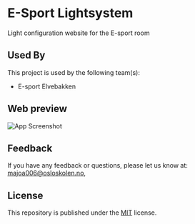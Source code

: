 # E-Sport Lightsystem

Light configuration website for the E-sport room


## Used By

This project is used by the following team(s):

- E-sport Elvebakken


## Web preview

![App Screenshot](https://cdn.discordapp.com/attachments/903758836110868551/956163449526829066/Skjermbilde_2022-03-23_kl._13.11.45.png)




## Feedback

If you have any feedback or questions, 
please let us know at: majoa006@osloskolen.no,


## License

This repository is published under the [MIT](https://github.com/Markus-bit/Esport-lys/blob/main/LICENSE) license.
